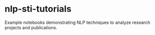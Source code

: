 # nlp-sti-tutorials
Example notebooks demonstrating NLP techniques to analyze research projects and publications.
